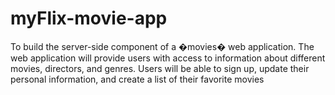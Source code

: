 # myFlix-movie-app
To build the server-side component of a �movies� web application. 
The web application will provide users with access to information about different movies, directors, and genres. 
Users will be able to sign up, update their personal information, and create a list of their favorite movies
